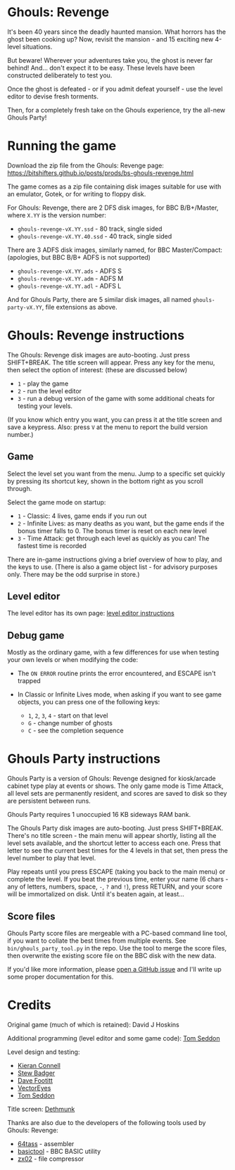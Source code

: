 # Ghouls: Revenge

It's been 40 years since the deadly haunted mansion. What horrors has
the ghost been cooking up? Now, revisit the mansion - and 15 exciting
new 4-level situations.

But beware! Wherever your adventures take you, the ghost is never far
behind! And... don't expect it to be easy. These levels have been
constructed deliberately to test you.

Once the ghost is defeated - or if you admit defeat yourself - use the
level editor to devise fresh torments.

Then, for a completely fresh take on the Ghouls experience, try the
all-new Ghouls Party!

# Running the game

Download the zip file from the Ghouls: Revenge page:
https://bitshifters.github.io/posts/prods/bs-ghouls-revenge.html

The game comes as a zip file containing disk images suitable for use
with an emulator, Gotek, or for writing to floppy disk.

For Ghouls: Revenge, there are 2 DFS disk images, for BBC B/B+/Master,
where `X.YY` is the version number:

- `ghouls-revenge-vX.YY.ssd` - 80 track, single sided
- `ghouls-revenge-vX.YY.40.ssd` - 40 track, single sided

There are 3 ADFS disk images, similarly named, for BBC Master/Compact:
(apologies, but BBC B/B+ ADFS is not supported)

- `ghouls-revenge-vX.YY.ads` - ADFS S
- `ghouls-revenge-vX.YY.adm` - ADFS M
- `ghouls-revenge-vX.YY.adl` - ADFS L

And for Ghouls Party, there are 5 similar disk images, all named
`ghouls-party-vX.YY`, file extensions as above.

# Ghouls: Revenge instructions

The Ghouls: Revenge disk images are auto-booting. Just press
SHIFT+BREAK. The title screen will appear. Press any key for the menu,
then select the option of interest: (these are discussed below)

- `1` - play the game
- `2` - run the level editor
- `3` - run a debug version of the game with some additional cheats
  for testing your levels.
  
(If you know which entry you want, you can press it at the title
screen and save a keypress. Also: press `V` at the menu to report the
build version number.)

## Game

Select the level set you want from the menu. Jump to a specific set
quickly by pressing its shortcut key, shown in the bottom right as you
scroll through.

Select the game mode on startup:

- `1` - Classic: 4 lives, game ends if you run out
- `2` - Infinite Lives: as many deaths as you want, but the game ends
  if the bonus timer falls to 0. The bonus timer is reset on each new
  level
- `3` - Time Attack: get through each level as quickly as you can! The
  fastest time is recorded

There are in-game instructions giving a brief overview of how to play,
and the keys to use. (There is also a game object list - for advisory
purposes only. There may be the odd surprise in store.)

## Level editor

The level editor has its own page: [level editor instructions](./ghouls-revenge-level-editor.md)

## Debug game

Mostly as the ordinary game, with a few differences for use when
testing your own levels or when modifying the code:

- The `ON ERROR` routine prints the error encountered, and ESCAPE
  isn't trapped
- In Classic or Infinite Lives mode, when asking if you want to see
  game objects, you can press one of the following keys:
  
  - `1`, `2`, `3`, `4` - start on that level
  - `G` - change number of ghosts
  - `C` - see the completion sequence

# Ghouls Party instructions

Ghouls Party is a version of Ghouls: Revenge designed for kiosk/arcade
cabinet type play at events or shows. The only game mode is Time
Attack, all level sets are permanently resident, and scores are saved
to disk so they are persistent between runs.

Ghouls Party requires 1 unoccupied 16 KB sideways RAM bank.

The Ghouls Party disk images are auto-booting. Just press SHIFT+BREAK.
There's no title screen - the main menu will appear shortly, listing
all the level sets available, and the shortcut letter to access each
one. Press that letter to see the current best times for the 4 levels
in that set, then press the level number to play that level.

Play repeats until you press ESCAPE (taking you back to the main menu)
or complete the level. If you beat the previous time, enter your name
(6 chars - any of letters, numbers, space, `-`, `?` and `!`), press
RETURN, and your score will be immortalized on disk. Until it's beaten
again, at least...

## Score files

Ghouls Party score files are mergeable with a PC-based command line
tool, if you want to collate the best times from multiple events. See
`bin/ghouls_party_tool.py` in the repo. Use the tool to merge the
score files, then overwrite the existing score file on the BBC disk
with the new data.

If you'd like more information, please [open a GitHub
issue](https://github.com/tom-seddon/ghouls-revenge/issues) and I'll
write up some proper documentation for this.

# Credits

Original game (much of which is retained): David J Hoskins

Additional programming (level editor and some game code): [Tom
Seddon](https://www.stardot.org.uk/forums/memberlist.php?mode=viewprofile&u=454)

Level design and testing:

- [Kieran Connell](https://www.stardot.org.uk/forums/memberlist.php?mode=viewprofile&u=10431)
- [Stew Badger](https://www.stardot.org.uk/forums/memberlist.php?mode=viewprofile&u=9784)
- [Dave Footitt](https://www.stardot.org.uk/forums/memberlist.php?mode=viewprofile&u=605)
- [VectorEyes](https://www.stardot.org.uk/forums/memberlist.php?mode=viewprofile&u=11399)
- [Tom Seddon](https://www.stardot.org.uk/forums/memberlist.php?mode=viewprofile&u=454)

Title screen: [Dethmunk](https://www.stardot.org.uk/forums/memberlist.php?mode=viewprofile&u=10689)

Thanks are also due to the developers of the following tools used by
Ghouls: Revenge:

- [64tass](https://tass64.sourceforge.net/) - assembler
- [basictool](https://github.com/ZornsLemma/basictool) - BBC BASIC utility
- [zx02](https://github.com/dmsc/zx02) - file compressor
